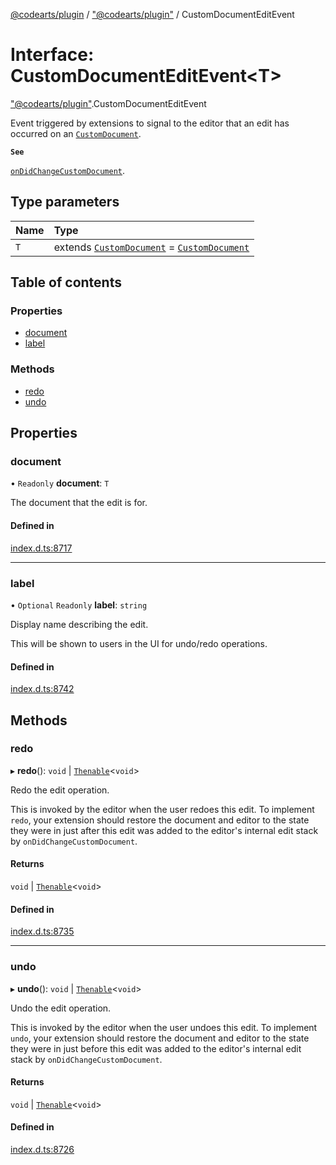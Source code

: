 [@codearts/plugin](../README.md) / ["@codearts/plugin"](../modules/_codearts_plugin_.md) / CustomDocumentEditEvent

# Interface: CustomDocumentEditEvent<T\>

["@codearts/plugin"](../modules/_codearts_plugin_.md).CustomDocumentEditEvent

Event triggered by extensions to signal to the editor that an edit has occurred on an [`CustomDocument`](codearts_plugin_.CustomDocument.md).

**`See`**

[`onDidChangeCustomDocument`](codearts_plugin_.CustomEditorProvider.md#ondidchangecustomdocument).

## Type parameters

| Name | Type |
| :------ | :------ |
| `T` | extends [`CustomDocument`](codearts_plugin_.CustomDocument.md) = [`CustomDocument`](codearts_plugin_.CustomDocument.md) |

## Table of contents

### Properties

- [document](codearts_plugin_.CustomDocumentEditEvent.md#document)
- [label](codearts_plugin_.CustomDocumentEditEvent.md#label)

### Methods

- [redo](codearts_plugin_.CustomDocumentEditEvent.md#redo)
- [undo](codearts_plugin_.CustomDocumentEditEvent.md#undo)

## Properties

### document

• `Readonly` **document**: `T`

The document that the edit is for.

#### Defined in

[index.d.ts:8717](https://github.com/huaweicloud/cloudide-plugin-api/blob/a055dd0/index.d.ts#L8717)

___

### label

• `Optional` `Readonly` **label**: `string`

Display name describing the edit.

This will be shown to users in the UI for undo/redo operations.

#### Defined in

[index.d.ts:8742](https://github.com/huaweicloud/cloudide-plugin-api/blob/a055dd0/index.d.ts#L8742)

## Methods

### redo

▸ **redo**(): `void` \| [`Thenable`](Thenable.md)<`void`\>

Redo the edit operation.

This is invoked by the editor when the user redoes this edit. To implement `redo`, your
extension should restore the document and editor to the state they were in just after this
edit was added to the editor's internal edit stack by `onDidChangeCustomDocument`.

#### Returns

`void` \| [`Thenable`](Thenable.md)<`void`\>

#### Defined in

[index.d.ts:8735](https://github.com/huaweicloud/cloudide-plugin-api/blob/a055dd0/index.d.ts#L8735)

___

### undo

▸ **undo**(): `void` \| [`Thenable`](Thenable.md)<`void`\>

Undo the edit operation.

This is invoked by the editor when the user undoes this edit. To implement `undo`, your
extension should restore the document and editor to the state they were in just before this
edit was added to the editor's internal edit stack by `onDidChangeCustomDocument`.

#### Returns

`void` \| [`Thenable`](Thenable.md)<`void`\>

#### Defined in

[index.d.ts:8726](https://github.com/huaweicloud/cloudide-plugin-api/blob/a055dd0/index.d.ts#L8726)
